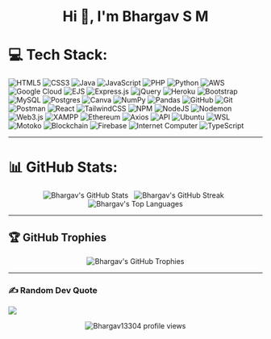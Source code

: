 <h1 align="center">Hi 👋, I'm Bhargav S M</h1>





# 💻 Tech Stack:
![HTML5](https://img.shields.io/badge/html5-%23E34F26.svg?style=for-the-badge&logo=html5&logoColor=white) 
![CSS3](https://img.shields.io/badge/css3-%231572B6.svg?style=for-the-badge&logo=css3&logoColor=white) 
![Java](https://img.shields.io/badge/java-%23ED8B00.svg?style=for-the-badge&logo=openjdk&logoColor=white) 
![JavaScript](https://img.shields.io/badge/javascript-%23323330.svg?style=for-the-badge&logo=javascript&logoColor=%23F7DF1E) 
![PHP](https://img.shields.io/badge/php-%23777BB4.svg?style=for-the-badge&logo=php&logoColor=white) 
![Python](https://img.shields.io/badge/python-3670A0?style=for-the-badge&logo=python&logoColor=ffdd54) 
![AWS](https://img.shields.io/badge/AWS-%23FF9900.svg?style=for-the-badge&logo=amazon-aws&logoColor=white) 
![Google Cloud](https://img.shields.io/badge/GoogleCloud-%234285F4.svg?style=for-the-badge&logo=google-cloud&logoColor=white) 
![EJS](https://img.shields.io/badge/ejs-%23B4CA65.svg?style=for-the-badge&logo=ejs&logoColor=black) 
![Express.js](https://img.shields.io/badge/express.js-%23404d59.svg?style=for-the-badge&logo=express&logoColor=%2361DAFB) 
![jQuery](https://img.shields.io/badge/jquery-%230769AD.svg?style=for-the-badge&logo=jquery&logoColor=white) 
![Heroku](https://img.shields.io/badge/heroku-%23430098.svg?style=for-the-badge&logo=heroku&logoColor=white) 
![Bootstrap](https://img.shields.io/badge/bootstrap-%238511FA.svg?style=for-the-badge&logo=bootstrap&logoColor=white) 
![MySQL](https://img.shields.io/badge/mysql-4479A1.svg?style=for-the-badge&logo=mysql&logoColor=white) 
![Postgres](https://img.shields.io/badge/postgres-%23316192.svg?style=for-the-badge&logo=postgresql&logoColor=white) 
![Canva](https://img.shields.io/badge/Canva-%2300C4CC.svg?style=for-the-badge&logo=Canva&logoColor=white) 
![NumPy](https://img.shields.io/badge/numpy-%23013243.svg?style=for-the-badge&logo=numpy&logoColor=white) 
![Pandas](https://img.shields.io/badge/pandas-%23150458.svg?style=for-the-badge&logo=pandas&logoColor=white) 
![GitHub](https://img.shields.io/badge/github-%23121011.svg?style=for-the-badge&logo=github&logoColor=white) 
![Git](https://img.shields.io/badge/git-%23F05033.svg?style=for-the-badge&logo=git&logoColor=white) 
![Postman](https://img.shields.io/badge/Postman-FF6C37?style=for-the-badge&logo=postman&logoColor=white) 
![React](https://img.shields.io/badge/react-%2320232a.svg?style=for-the-badge&logo=react&logoColor=%2361DAFB) 
![TailwindCSS](https://img.shields.io/badge/tailwindcss-%2338B2AC.svg?style=for-the-badge&logo=tailwind-css&logoColor=white) 
![NPM](https://img.shields.io/badge/NPM-%23CB3837.svg?style=for-the-badge&logo=npm&logoColor=white) 
![NodeJS](https://img.shields.io/badge/node.js-6DA55F?style=for-the-badge&logo=node.js&logoColor=white) 
![Nodemon](https://img.shields.io/badge/NODEMON-%23323330.svg?style=for-the-badge&logo=nodemon&logoColor=%BBDEAD) 
![Web3.js](https://img.shields.io/badge/web3.js-F16822?style=for-the-badge&logo=web3.js&logoColor=white) 
![XAMPP](https://img.shields.io/badge/XAMPP-%23F7A200.svg?style=for-the-badge&logo=XAMPP&logoColor=white) 
![Ethereum](https://img.shields.io/badge/ethereum-%232C3E50.svg?style=for-the-badge&logo=ethereum&logoColor=white) 
![Axios](https://img.shields.io/badge/Axios-%23FF2D20.svg?style=for-the-badge&logo=axios&logoColor=white) 
![API](https://img.shields.io/badge/API-%2300B4CC.svg?style=for-the-badge&logo=api&logoColor=white) 
![Ubuntu](https://img.shields.io/badge/Ubuntu-%23E95420.svg?style=for-the-badge&logo=ubuntu&logoColor=white) 
![WSL](https://img.shields.io/badge/WSL-%23000C6A.svg?style=for-the-badge&logo=windows&logoColor=white) 
![Motoko](https://img.shields.io/badge/Motoko-%2363A69F.svg?style=for-the-badge&logo=motoko&logoColor=white) 
![Blockchain](https://img.shields.io/badge/Blockchain-%232B58E2.svg?style=for-the-badge&logo=blockchain-dot-com&logoColor=white) 
![Firebase](https://img.shields.io/badge/Firebase-FFCA28?style=for-the-badge&logo=firebase&logoColor=black) 
![Internet Computer](https://img.shields.io/badge/Internet%20Computer-%2300457C.svg?style=for-the-badge&logo=internetcomputer&logoColor=white)
![TypeScript](https://img.shields.io/badge/typescript-%23007ACC.svg?style=for-the-badge&logo=typescript&logoColor=white)

---
# 📊 GitHub Stats:

<p align="center">
  <img src="https://github-readme-stats.vercel.app/api?username=Bhargav13304&theme=dark&hide_border=false&include_all_commits=true&count_private=true&show_icons=true&title_color=0e75b6&icon_color=0e75b6&text_color=ffffff&border_color=0e75b6" alt="Bhargav's GitHub Stats" />&nbsp;&nbsp;
  <img src="https://github-readme-streak-stats.herokuapp.com/?user=Bhargav13304&theme=dark&hide_border=false&date_format=M%20j%5B%2C%20Y%5D&stroke=0e75b6&background=151515" alt="Bhargav's GitHub Streak" />&nbsp;&nbsp;
  <img src="https://github-readme-stats.vercel.app/api/top-langs/?username=Bhargav13304&layout=compact&theme=dark&hide_border=false&langs_count=12&exclude_repo=YOUR_REPO_TO_EXCLUDE_1,YOUR_REPO_TO_EXCLUDE_2&title_color=0e75b6&icon_color=0e75b6&text_color=ffffff&border_color=0e75b6" alt="Bhargav's Top Languages" />
</p>

---

## 🏆 GitHub Trophies

<p align="center">
  <img src="https://github-profile-trophy.vercel.app/?username=Bhargav13304&theme=radical&no-frame=false&no-bg=true&margin-w=4" alt="Bhargav's GitHub Trophies" />
</p>

---





### ✍️ Random Dev Quote
![](https://quotes-github-readme.vercel.app/api?type=horizontal&theme=radical)





<p align="center"> 
  <img src="https://komarev.com/ghpvc/?username=Bhargav13304&label=Profile+views&color=0e75b6&style=flat" alt="Bhargav13304 profile views" /> 
</p>



